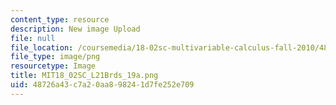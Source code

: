 ```yaml
---
content_type: resource
description: New image Upload
file: null
file_location: /coursemedia/18-02sc-multivariable-calculus-fall-2010/48726a43c7a20aa898241d7fe252e709_MIT18_02SC_L21Brds_19a.png
file_type: image/png
resourcetype: Image
title: MIT18_02SC_L21Brds_19a.png
uid: 48726a43-c7a2-0aa8-9824-1d7fe252e709
---
```

